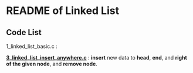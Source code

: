 # README of Linked List

## Code List

1_linked_list_basic.c : 



**[3_linked_list_insert_anywhere.c](./3_linked_list_insert_anywhere.c)** : **insert** new data to **head**, **end**, and **right of the given node**, and **remove node**.


